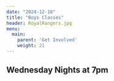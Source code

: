 ```yaml
---
date: "2024-12-10"
title: "Boys Classes"
header: RoyalRangers.jpg
menu:
  main:
    parent: 'Get Involved'
    weight: 21
---
```


<h2 class="tight-header">Wednesday Nights at 7pm

<br />
